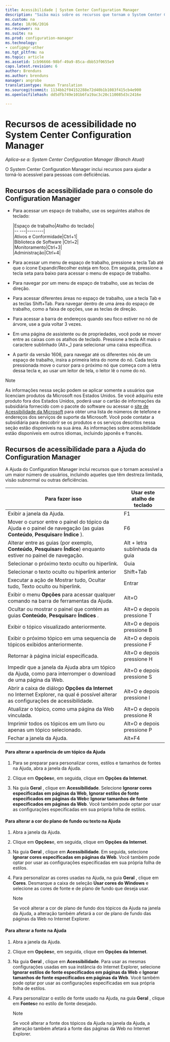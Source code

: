 ```yaml
---
title: Acessibilidade | System Center Configuration Manager
description: "Saiba mais sobre os recursos que tornam o System Center Configuration Manager acessível para pessoas com deficiências."
ms.custom: na
ms.date: 10/06/2016
ms.reviewer: na
ms.suite: na
ms.prod: configuration-manager
ms.technology:
- configmgr-other
ms.tgt_pltfrm: na
ms.topic: article
ms.assetid: 1cb96666-98bf-49a9-85ca-dbb53f0655e9
caps.latest.revision: 6
author: Brenduns
ms.author: brenduns
manager: angrobe
translationtype: Human Translation
ms.sourcegitcommit: 1134bb2f04152288e72d40b1b1083f415cb4e900
ms.openlocfilehash: dd5dfb749e101b6fa19ac3c20c110085d3c2416e

---
```

# <a name="accessibility-features-in-system-center-configuration-manager"></a>Recursos de acessibilidade no System Center Configuration Manager

*Aplica-se a: System Center Configuration Manager (Branch Atual)*


 O System Center Configuration Manager inclui recursos para ajudar a torná-lo acessível para pessoas com deficiências.


 ## <a name="a-namebkmkaconsolea-accessibility-features-for-the-configuration-manager-console"></a><a name="bkmk_aconsole"></a> Recursos de acessibilidade para o console do Configuration Manager  
-   Para acessar um espaço de trabalho, use os seguintes atalhos de teclado:  

    |Espaço de trabalho|Atalho do teclado|  
    |-- ---|--------|  
    |Ativos e Conformidade|Ctrl+1|  
    |Biblioteca de Software |Ctrl+2|  
    |Monitoramento|Ctrl+3|  
    |Administração|Ctrl+4|  

-   Para acessar um menu de espaço de trabalho, pressione a tecla Tab até que o ícone Expandir/Recolher esteja em foco. Em seguida, pressione a tecla seta para baixo para acessar o menu de espaço de trabalho.  

-   Para navegar por um menu de espaço de trabalho, use as teclas de direção.  

-   Para acessar diferentes áreas no espaço de trabalho, use a tecla Tab e as teclas Shift+Tab. Para navegar dentro de uma área do espaço de trabalho, como a faixa de opções, use as teclas de direção.  

-   Para acessar a barra de endereços quando seu foco estiver no nó de árvore, use a guia voltar 3 vezes.  

-   Em uma página de assistente ou de propriedades, você pode se mover entre as caixas com os atalhos de teclado. Pressione a tecla Alt mais o caractere sublinhado (Alt+_) para selecionar uma caixa específica.  

 -  A partir da versão 1606, para navegar até os diferentes nós de um espaço de trabalho, insira a primeira letra do nome do nó. Cada tecla pressionada move o cursor para o próximo nó que começa com a letra dessa tecla e, ao usar um leitor de tela, o leitor lê o nome do nó.

> [!NOTE]  
>  As informações nessa seção podem se aplicar somente a usuários que licenciam produtos da Microsoft nos Estados Unidos. Se você adquiriu este produto fora dos Estados Unidos, poderá usar o cartão de informações da subsidiária fornecido com o pacote do software ou acessar o [site de Acessibilidade da Microsoft](http://go.microsoft.com/fwlink/?LinkId=8431) para obter uma lista de números de telefone e endereços dos serviços de suporte da Microsoft. Você pode contatar a subsidiária para descobrir se os produtos e os serviços descritos nessa seção estão disponíveis na sua área. As informações sobre acessibilidade estão disponíveis em outros idiomas, incluindo japonês e francês.  

##  <a name="a-namebkmkahelpa-accessibility-features-for-configuration-manager-help"></a><a name="bkmk_ahelp"></a> Recursos de acessibilidade para a Ajuda do Configuration Manager  
 A Ajuda do Configuration Manager inclui recursos que o tornam acessível a um maior número de usuários, incluindo aqueles que têm destreza limitada, visão subnormal ou outras deficiências.  

|Para fazer isso|Usar este atalho de teclado|  
|----------------|--------------------------------|  
|Exibir a janela da Ajuda.|F1|  
|Mover o cursor entre o painel do tópico da Ajuda e o painel de navegação (as guias **Conteúdo**, **Pesquisar**e **Índice** ).|F6|  
|Alterar entre as guias (por exemplo, **Conteúdo**, **Pesquisar**e **Índice**) enquanto estiver no painel de navegação.|Alt + letra sublinhada da guia|  
|Selecionar o próximo texto oculto ou hiperlink.|Guia|  
|Selecionar o texto oculto ou hiperlink anterior|Shift+Tab|  
|Executar a ação de Mostrar tudo, Ocultar tudo, Texto oculto ou hiperlink.|Entrar|  
|Exibir o menu **Opções** para acessar qualquer comando na barra de ferramentas da Ajuda.|Alt+O|  
|Ocultar ou mostrar o painel que contém as guias **Conteúdo**, **Pesquisar**e **Índices** .|Alt+O e depois pressione T|  
|Exibir o tópico visualizado anteriormente.|Alt+O e depois pressione B|  
|Exibir o próximo tópico em uma sequencia de tópicos exibidos anteriormente.|Alt+O e depois pressione F|  
|Retornar à página inicial especificada.|Alt+O e depois pressione H|  
|Impedir que a janela da Ajuda abra um tópico da Ajuda, como para interromper o download de uma página da Web.|Alt+O e depois pressione S|  
|Abrir a caixa de diálogo **Opções da Internet** no Internet Explorer, na qual é possível alterar as configurações de acessibilidade.|Alt+O e depois pressione I|  
|Atualizar o tópico, como uma página da Web vinculada.|Alt+O e depois pressione R|  
|Imprimir todos os tópicos em um livro ou apenas um tópico selecionado.|Alt+O e depois pressione P|  
|Fechar a janela da Ajuda.|Alt+F4|  

#### <a name="to-change-the-appearance-of-a-help-topic"></a>Para alterar a aparência de um tópico da Ajuda  

1.  Para se preparar para personalizar cores, estilos e tamanhos de fontes na Ajuda, abra a janela da Ajuda.  

2.  Clique em **Opções**e, em seguida, clique em **Opções da Internet**.  

3.  Na guia **Geral** , clique em **Acessibilidade**. Selecione **Ignorar cores especificadas em páginas da Web**, **Ignorar estilos de fonte especificados em páginas da Web**e **Ignorar tamanhos de fonte especificados em páginas da Web**. Você também pode optar por usar as configurações especificadas em sua própria folha de estilos.  

#### <a name="to-change-the-color-of-the-background-or-text-in-help"></a>Para alterar a cor do plano de fundo ou texto na Ajuda  

1.  Abra a janela da Ajuda.  

2.  Clique em **Opções**e, em seguida, clique em **Opções da Internet**.  

3.  Na guia **Geral** , clique em **Acessibilidade**. Em seguida, selecione **Ignorar cores especificadas em páginas da Web**. Você também pode optar por usar as configurações especificadas em sua própria folha de estilos.  

4.  Para personalizar as cores usadas na Ajuda, na guia **Geral** , clique em **Cores**. Desmarque a caixa de seleção **Usar cores do Windows** e selecione as cores de fonte e de plano de fundo que deseja usar.  

    > [!NOTE]  
    >  Se você alterar a cor de plano de fundo dos tópicos da Ajuda na janela da Ajuda, a alteração também afetará a cor de plano de fundo das páginas da Web no Internet Explorer.  

#### <a name="to-change-the-font-in-help"></a>Para alterar a fonte na Ajuda  

1.  Abra a janela da Ajuda.  

2.  Clique em **Opções**e, em seguida, clique em **Opções da Internet**.  

3.  Na guia **Geral** , clique em **Acessibilidade**. Para usar as mesmas configurações usadas em sua instância do Internet Explorer, selecione **Ignorar estilos de fonte especificados em páginas da Web** e **Ignorar tamanhos de fonte especificados em páginas da Web**. Você também pode optar por usar as configurações especificadas em sua própria folha de estilos.  

4.  Para personalizar o estilo de fonte usado na Ajuda, na guia **Geral** , clique em **Fontes**e no estilo de fonte desejado.  

    > [!NOTE]  
    >  Se você alterar a fonte dos tópicos da Ajuda na janela da Ajuda, a alteração também afetará a fonte das páginas da Web no Internet Explorer.  



<!--HONumber=Nov16_HO1-->



